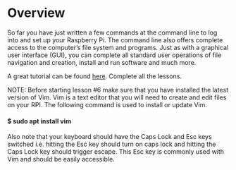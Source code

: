 # Overview

So far you have just written a few commands at the command line to log into and set up your Raspberry Pi. The command line also offers complete access to the computer’s file system and programs. Just as with a graphical user interface (GUI), you can complete all standard user operations of file navigation and creation, install and run software and much more.

A great tutorial can be found [here](https://www.google.com/url?q=https://ryanstutorials.net/linuxtutorial/&sa=D&ust=1587613174403000). Complete all the lessons.

NOTE: Before starting lesson \#6 make sure that you have installed the latest version of Vim. Vim is a text editor that you will need to create and edit files on your RPI. The following command is used to install or update Vim.

#### $ sudo apt install vim

Also note that your keyboard should have the Caps Lock and Esc keys switched i.e. hitting the Esc key should turn on caps lock and hitting the Caps Lock key should trigger escape. This Esc key is commonly used with Vim and should be easily accessible.
